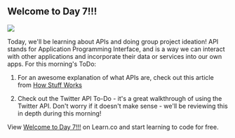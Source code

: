 ## Welcome to Day 7!!!

![](https://s-media-cache-ak0.pinimg.com/236x/84/da/a4/84daa4fbdea31f738d0b3b8ffcd1cdf2.jpg)

Today, we'll be learning about APIs and doing group project ideation! API stands for Application Programming Interface, and is a way we can interact with other applications and incorporate their data or services into our own apps. For this morning's ToDo: 

1. For an awesome explanation of what APIs are, check out this article from [How Stuff Works](http://money.howstuffworks.com/business-communications/how-to-leverage-an-api-for-conferencing1.htm)

2. Check out the Twitter API To-Do  - it's a great walkthrough of using the Twitter API. Don't worry if it doesn't make sense - we'll be reviewing this in depth during this morning!
<p data-visibility='hidden'>View <a href='https://learn.co/lessons/hs-advanced-software-engineering-day-7-todo' title='Welcome to Day 7!!!'>Welcome to Day 7!!!</a> on Learn.co and start learning to code for free.</p>
